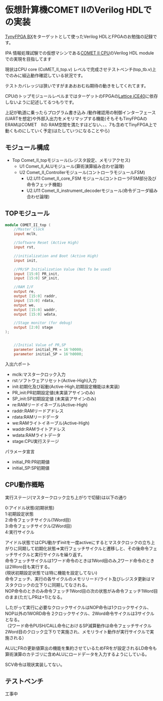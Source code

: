 # 仮想計算機COMET IIのVerilog HDLでの実装

[TynyFPGA BX]([https://tinyfpga.com/bx/guide.html)をターゲットとして使ったVerilog HDLとFPGAのお勉強の記録です。

IPA 情報処理試験での仮想マシンである[COMET II CPU](https://www.jitec.ipa.go.jp/1_13download/shiken_yougo_ver4_2.pdf)のVerilog HDL moduleでの実現を目指してます

現状はCPU core (CoMET_II_top.v) レベルで完成させテストベンチ(top_tb.v)上でのみに組込動作確認している状況です。

テストカバレッジは狭いですがまあおおむね期待の動きをしてくれてます。

CPUのトップモジュールレベルまではターゲットのFPGAの[Lattice iCE40](https://www.latticesemi.com/ja-JP/Products/FPGAandCPLD/iCE40)に依存しないように記述してるつもりです。

上記が軌道に乗ったらプログラム書き込み /動作確認用の制御インターフェース(UARTを想定)や外部入出力をメモリマップする機能(そもそもTinyFPGAのERAMはCOMET　IIの RAM空間を満たすほどない、、、7も含めてTinyFPGA上で動くものにしていく予定(はたしていつになることやら)  

 
## モジュール構成 

* Top Comet_II_topモジュール(レジスタ設定、メモリアクセス)
  * U1 Comet_II_ALUモジュール(算術演算組み合わせ論理)
  * U2 Comet_II_Controllerモジュール(コントローラモジュールFSM)
    * U2.U11 Comet_II_core_FSM モジュール(コントローラFSM部分及び命令フェッチ機能)
    * U2.U11 Comet_II_instrument_decoderモジュール(命令デコーダ組み合わせ論理)



## TOPモジュール

``` verilog:COMET_II_top.v
module COMET_II_top (
    //Master Clock
    input mclk,

    //Software Reset (Active High)
    input rst,

    //initialization and Boot (Active High)
    input init,

    //PR/SP Initialization Value (Not To be used)
    input [15:0] PR_init,  
    input [15:0] SP_init,

    //RAM I/F
    output re,
    output [15:0] raddr,
    input [15:0] rdata,
    output we,
    output [15:0] waddr,
    output [15:0] wdata,

    //Stage monitor (for debug)
    output [2:0] stage
);


    //Initial Value of PR,SP
    parameter initial_PR = 16'h0000;
    parameter initial_SP = 16'h0000;  
```
入出六ポート
- mclk:マスタークロック入力  
- rst:ソフトウェアリセット(Active-High)入力  
- init:初期化及び起動(Active-High,初期設定機能は未実装)  
- PR_init:PR初期設定値(未実装アサインのみ)  
- SP_init:SP初期設定値 (未実装アサインのみ)   
- re:RAMリードイネーブル(Active-High)
- raddr:RAMリードアドレス　
- rdata:RAMリードデータ
- we:RAMライトイネーブル(Active-High)
- waddr:RAMライトアドレス
- wdata:RAMライトデータ
- stage:CPU実行ステージ

パラメータ宣言  
- initial_PR:PR初期値  
- initial_SP:SP初期値  

## CPU動作概略

実行ステージ(マスタークロック立ち上がりで切替)は以下の通り  

0:アイドル状態(初期状態)  
1:初期設定状態  
2:命令フェッチサイクル(1Word目)  
3:命令フェッチサイクル(2Word目)  
4:実行サイクル  

アイドル状態ではCPU動かずinitを一度activeにするとマスタクロックの立ち上がりに同期して初期化状態⇒実行フェッチサイクルと遷移しと、その後命令フェッチサイクルと実行サイクルを繰り返す。  
命令フェッチサイクルは1ワード命令のときは1Word目のみ,2ワード命令のときは2Woro目も実行する。  
(現状初期設定状態では特に機能を設定してない)  
命令フェッチ、実行の各サイクルのメモリリード/ライト及びレジスタ更新はマスタクロックの立下りに同期してなされる。  
NOP命令のときのみ命令フェッチ1Word目の次の状態がみ命令フェッチ1Word目のまま(ただしPRは+1)となる。  

したがって実行に必要なクロックサイクルはNOP命令は1クロックサイクル、NOP以外の1WORD命令 2クロックサイクル、2Word命令サイクルは3サイクルとなる。  
（2ワード命令PUSH/CALL命令におけるSP減算動作は命令フェッチサイクル2Word目のクロック立下りで実施され、メモリライト動作が実行サイクルで実施される）  

ALUにFRの更新値算出の機能を集約させているためFRをが設定されるLD命令も算術演算のカテゴリに含めALUにロードデータを入力するようにしている。  

SCV命令は現状実装してない。  

## テストベンチ
工事中
